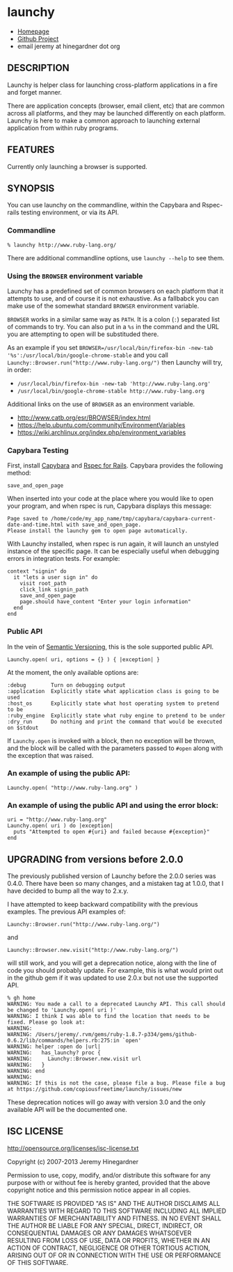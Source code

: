 # launchy

* [Homepage](https://github.com/copiousfreetime/launchy)
* [Github Project](https://github.com/copiousfreetime/launchy)
* email jeremy at hinegardner dot org

## DESCRIPTION

Launchy is helper class for launching cross-platform applications in a fire and
forget manner.

There are application concepts (browser, email client, etc) that are common
across all platforms, and they may be launched differently on each platform.
Launchy is here to make a common approach to launching external application from
within ruby programs.

## FEATURES

Currently only launching a browser is supported.

## SYNOPSIS

You can use launchy on the commandline, within the Capybara and Rspec-rails testing environment, or via its API.

### Commandline

    % launchy http://www.ruby-lang.org/

There are additional commandline options, use `launchy --help` to see them.

### Using the `BROWSER` environment variable

Launchy has a predefined set of common browsers on each platform that it attempts to use, and of course it is not exhaustive. As a fallbabck you can make use of the somewhat standard `BROWSER` environment variable.

`BROWSER` works in a similar same way as `PATH`. It is a colon (`:`) separated list of commands to try. You can also put in a `%s` in the command and the URL you are attempting to open will be substituded there.

As an example if you set `BROWSER=/usr/local/bin/firefox-bin -new-tab '%s':/usr/local/bin/google-chrome-stable` and you call `Launchy::Browser.run("http://www.ruby-lang.org/")` then Launchy will try, in order:

* `/usr/local/bin/firefox-bin -new-tab 'http://www.ruby-lang.org'`
* `/usr/local/bin/google-chrome-stable http://www.ruby-lang.org`

Additional links on the use of `BROWSER` as an environment variable.

* http://www.catb.org/esr/BROWSER/index.html
* https://help.ubuntu.com/community/EnvironmentVariables
* https://wiki.archlinux.org/index.php/environment_variables

### Capybara Testing

First, install [Capybara](https://github.com/jnicklas/capybara) and [Rspec for Rails](https://github.com/rspec/rspec-rails). Capybara provides the following method:

    save_and_open_page

When inserted into your code at the place where you would like to open your program, and when rspec is run, Capybara displays this message:

    Page saved to /home/code/my_app_name/tmp/capybara/capybara-current-date-and-time.html with save_and_open_page.
    Please install the launchy gem to open page automatically.

With Launchy installed, when rspec is run again, it will launch an unstyled instance of the specific page. It can be especially useful when debugging errors in integration tests. For example:

    context "signin" do
      it "lets a user sign in" do
        visit root_path
        click_link signin_path
        save_and_open_page
        page.should have_content "Enter your login information"
      end
    end

### Public API

In the vein of [Semantic Versioning](http://semver.org), this is the sole
supported public API.

    Launchy.open( uri, options = {} ) { |exception| }

At the moment, the only available options are:

    :debug        Turn on debugging output
    :application  Explicitly state what application class is going to be used
    :host_os      Explicitly state what host operating system to pretend to be
    :ruby_engine  Explicitly state what ruby engine to pretend to be under
    :dry_run      Do nothing and print the command that would be executed on $stdout

If `Launchy.open` is invoked with a block, then no exception will be thrown, and
the block will be called with the parameters passed to `#open` along with the
exception that was raised.

### An example of using the public API:

    Launchy.open( "http://www.ruby-lang.org" )

### An example of using the public API and using the error block:

    uri = "http://www.ruby-lang.org"
    Launchy.open( uri ) do |exception|
      puts "Attempted to open #{uri} and failed because #{exception}"
    end

## UPGRADING from versions before 2.0.0

The previously published version of Launchy before the 2.0.0 series was 0.4.0.
There have been so many changes, and a mistaken tag at 1.0.0, that I have
decided to bump all the way to 2.x.y.

I have attempted to keep backward compatibility with the previous examples. The
previous API examples of:

    Launchy::Browser.run("http://www.ruby-lang.org/")

and

    Launchy::Browser.new.visit("http://www.ruby-lang.org/")

will still work, and you will get a deprecation notice, along with the line
of code you should probably update. For example, this is what would print out
in the github gem if it was updated to use 2.0.x but not use the supported API.

    % gh home
    WARNING: You made a call to a deprecated Launchy API. This call should be changed to 'Launchy.open( uri )'
    WARNING: I think I was able to find the location that needs to be fixed. Please go look at:
    WARNING:
    WARNING: /Users/jeremy/.rvm/gems/ruby-1.8.7-p334/gems/github-0.6.2/lib/commands/helpers.rb:275:in `open'
    WARNING: helper :open do |url|
    WARNING:   has_launchy? proc {
    WARNING:     Launchy::Browser.new.visit url
    WARNING:   }
    WARNING: end
    WARNING:
    WARNING: If this is not the case, please file a bug. Please file a bug at https://github.com/copiousfreetime/launchy/issues/new

These deprecation notices will go away with version 3.0 and the only available
API will be the documented one.

## ISC LICENSE

http://opensource.org/licenses/isc-license.txt

Copyright (c) 2007-2013 Jeremy Hinegardner

Permission to use, copy, modify, and/or distribute this software for any
purpose with or without fee is hereby granted, provided that the above
copyright notice
and this permission notice appear in all copies.

THE SOFTWARE IS PROVIDED "AS IS" AND THE AUTHOR DISCLAIMS ALL WARRANTIES
WITH REGARD TO THIS SOFTWARE INCLUDING ALL IMPLIED WARRANTIES OF
MERCHANTABILITY AND FITNESS. IN NO EVENT SHALL THE AUTHOR BE LIABLE FOR
ANY SPECIAL, DIRECT, INDIRECT, OR CONSEQUENTIAL DAMAGES OR ANY DAMAGES
WHATSOEVER RESULTING FROM LOSS OF USE, DATA OR PROFITS, WHETHER IN AN
ACTION OF CONTRACT, NEGLIGENCE OR OTHER TORTIOUS ACTION, ARISING OUT OF
OR IN CONNECTION WITH THE USE OR PERFORMANCE OF THIS SOFTWARE.

